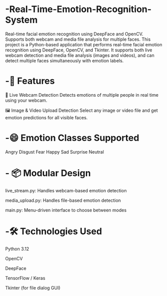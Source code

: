 # -Real-Time-Emotion-Recognition-System
Real-time facial emotion recognition using DeepFace and OpenCV. Supports both webcam and media file analysis for multiple faces.
This project is a Python-based application that performs real-time facial emotion recognition using DeepFace, OpenCV, and Tkinter. It supports both live webcam detection and media file analysis (images and videos), and can detect multiple faces simultaneously with emotion labels.

# -🚀 Features
🎥 Live Webcam Detection Detects emotions of multiple people in real time using your webcam.

🖼 Image & Video Upload Detection Select any image or video file and get emotion predictions for all visible faces.

# -😄 Emotion Classes Supported

Angry
Disgust
Fear
Happy
Sad
Surprise
Neutral

 # - 📦 Modular Design

live_stream.py: Handles webcam-based emotion detection

media_upload.py: Handles file-based emotion detection

main.py: Menu-driven interface to choose between modes

 # -🛠 Technologies Used
Python 3.12

OpenCV

DeepFace

TensorFlow / Keras

Tkinter (for file dialog GUI)
